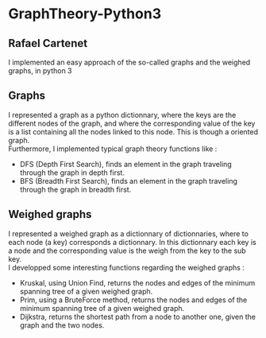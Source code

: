 # GraphTheory-Python3
## Rafael Cartenet
I implemented an easy approach of the so-called graphs and the weighed graphs, in python 3

## Graphs
I represented a graph as a python dictionnary, where the keys are the different nodes of the graph, and where the corresponding value of the key is a list containing all the nodes linked to this node. This is though a oriented graph.  
Furthermore, I implemented typical graph theory functions like :
- DFS (Depth First Search), finds an element in the graph traveling through the graph in depth first.  
- BFS (Breadth First Search), finds an element in the graph traveling through the graph in breadth first.  

## Weighed graphs
I represented a weighed graph as a dictionnary of dictionnaries, where to each node (a key) corresponds a dictionnary. In this dictionnary each key is a node and the corresponding value is the weigh from the key to the sub key.  
I developped some interesting functions regarding the weighed graphs :  
- Kruskal, using Union Find, returns the nodes and edges of the minimum spanning tree of a given weighed graph.
- Prim, using a BruteForce method, returns the nodes and edges of the minimum spanning tree of a given weighed graph.
- Dijkstra, returns the shortest path from a node to another one, given the graph and the two nodes.

